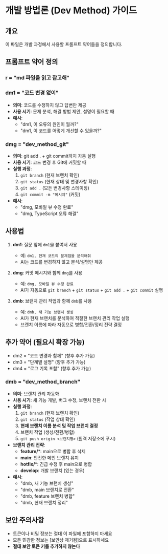 # 개발 방법론 (Dev Method) 가이드

## 개요
이 파일은 개발 과정에서 사용할 프롬프트 약어들을 정의합니다.

## 프롬프트 약어 정의

### r = "md 파일을 읽고 참고해"

### dm1 = "코드 변경 없이"
- **의미**: 코드를 수정하지 않고 답변만 제공
- **사용 시기**: 문제 분석, 해결 방법 제안, 설명이 필요할 때
- **예시**: 
  - "dm1, 이 오류의 원인이 뭘까?"
  - "dm1, 이 코드를 어떻게 개선할 수 있을까?"

### dmg = "dev_method_git"
- **의미**: git add . + git commit까지 자동 실행
- **사용 시기**: 코드 변경 후 Git에 커밋할 때
- **실행 과정**:
  1. `git branch` (현재 브랜치 확인)
  2. `git status` (현재 상태 및 변경사항 확인)
  3. `git add .` (모든 변경사항 스테이징)
  4. `git commit -m "메시지"` (커밋)
- **예시**: 
  - "dmg, 모바일 뷰 수정 완료"
  - "dmg, TypeScript 오류 해결"

## 사용법
1. **dm1**: 질문 앞에 `dm1`을 붙여서 사용
   - 예: `dm1, 현재 코드의 문제점을 분석해줘`
   - AI는 코드를 변경하지 않고 분석/설명만 제공

2. **dmg**: 커밋 메시지와 함께 `dmg`를 사용
   - 예: `dmg, 모바일 뷰 수정 완료`
   - AI가 자동으로 `git branch` + `git status` + `git add .` + `git commit` 실행

3. **dmb**: 브랜치 관리 작업과 함께 `dmb`를 사용
   - 예: `dmb, 새 기능 브랜치 생성`
   - AI가 현재 브랜치를 분석하여 적절한 브랜치 관리 작업 실행
   - 브랜치 이름에 따라 자동으로 병합/전환/정리 전략 결정

## 추가 약어 (필요시 확장 가능)
- dm2 = "코드 변경과 함께" (향후 추가 가능)
- dm3 = "단계별 설명" (향후 추가 가능)
- dm4 = "로그 기록 포함" (향후 추가 가능)

### dmb = "dev_method_branch"
- **의미**: 브랜치 관리 자동화
- **사용 시기**: 새 기능 개발, 버그 수정, 브랜치 전환 시
- **실행 과정**:
  1. `git branch` (현재 브랜치 확인)
  2. `git status` (작업 상태 확인)
  3. **현재 브랜치 이름 분석 및 작업 브랜치 결정**
  4. 브랜치 작업 (생성/전환/병합)
  5. `git push origin <브랜치명>` (원격 저장소에 푸시)
- **브랜치 관리 전략**:
  - **feature/***: main으로 병합 후 삭제
  - **main**: 안전한 메인 브랜치 유지
  - **hotfix/***: 긴급 수정 후 main으로 병합
  - **develop**: 개발 브랜치 (있는 경우)
- **예시**:
  - "dmb, 새 기능 브랜치 생성"
  - "dmb, main 브랜치로 전환"
  - "dmb, feature 브랜치 병합"
  - "dmb, 현재 브랜치 정리"

## 보안 주의사항
- 토큰이나 비밀 정보는 절대 이 파일에 포함하지 마세요
- 모든 민감한 정보는 [보안상 제거됨]으로 표시하세요
- **절대 보안 토큰 키를 추가하지 않는다**
